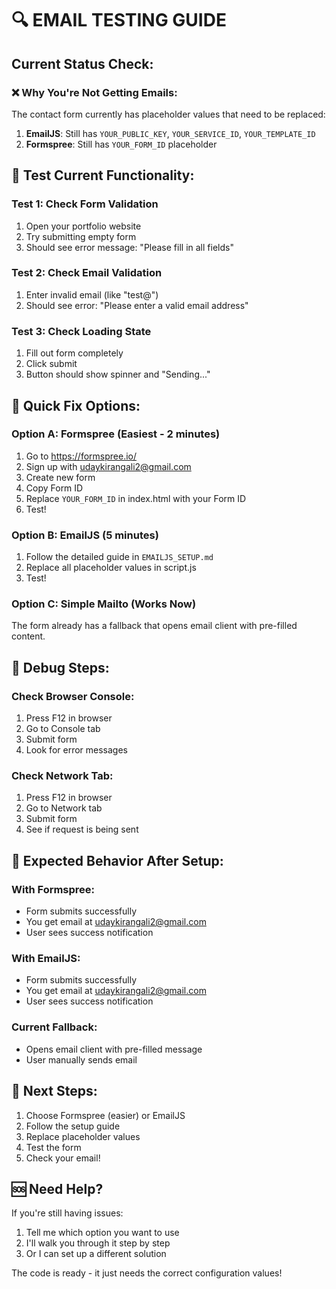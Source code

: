 # 🔍 EMAIL TESTING GUIDE

## Current Status Check:

### ❌ Why You're Not Getting Emails:
The contact form currently has placeholder values that need to be replaced:

1. **EmailJS**: Still has `YOUR_PUBLIC_KEY`, `YOUR_SERVICE_ID`, `YOUR_TEMPLATE_ID`
2. **Formspree**: Still has `YOUR_FORM_ID` placeholder

## 🧪 Test Current Functionality:

### Test 1: Check Form Validation
1. Open your portfolio website
2. Try submitting empty form
3. Should see error message: "Please fill in all fields"

### Test 2: Check Email Validation  
1. Enter invalid email (like "test@")
2. Should see error: "Please enter a valid email address"

### Test 3: Check Loading State
1. Fill out form completely
2. Click submit
3. Button should show spinner and "Sending..."

## 🚀 Quick Fix Options:

### Option A: Formspree (Easiest - 2 minutes)
1. Go to https://formspree.io/
2. Sign up with udaykirangali2@gmail.com
3. Create new form
4. Copy Form ID
5. Replace `YOUR_FORM_ID` in index.html with your Form ID
6. Test!

### Option B: EmailJS (5 minutes)
1. Follow the detailed guide in `EMAILJS_SETUP.md`
2. Replace all placeholder values in script.js
3. Test!

### Option C: Simple Mailto (Works Now)
The form already has a fallback that opens email client with pre-filled content.

## 🔧 Debug Steps:

### Check Browser Console:
1. Press F12 in browser
2. Go to Console tab
3. Submit form
4. Look for error messages

### Check Network Tab:
1. Press F12 in browser
2. Go to Network tab
3. Submit form
4. See if request is being sent

## 📧 Expected Behavior After Setup:

### With Formspree:
- Form submits successfully
- You get email at udaykirangali2@gmail.com
- User sees success notification

### With EmailJS:
- Form submits successfully  
- You get email at udaykirangali2@gmail.com
- User sees success notification

### Current Fallback:
- Opens email client with pre-filled message
- User manually sends email

## 🎯 Next Steps:
1. Choose Formspree (easier) or EmailJS
2. Follow the setup guide
3. Replace placeholder values
4. Test the form
5. Check your email!

## 🆘 Need Help?
If you're still having issues:
1. Tell me which option you want to use
2. I'll walk you through it step by step
3. Or I can set up a different solution

The code is ready - it just needs the correct configuration values!

